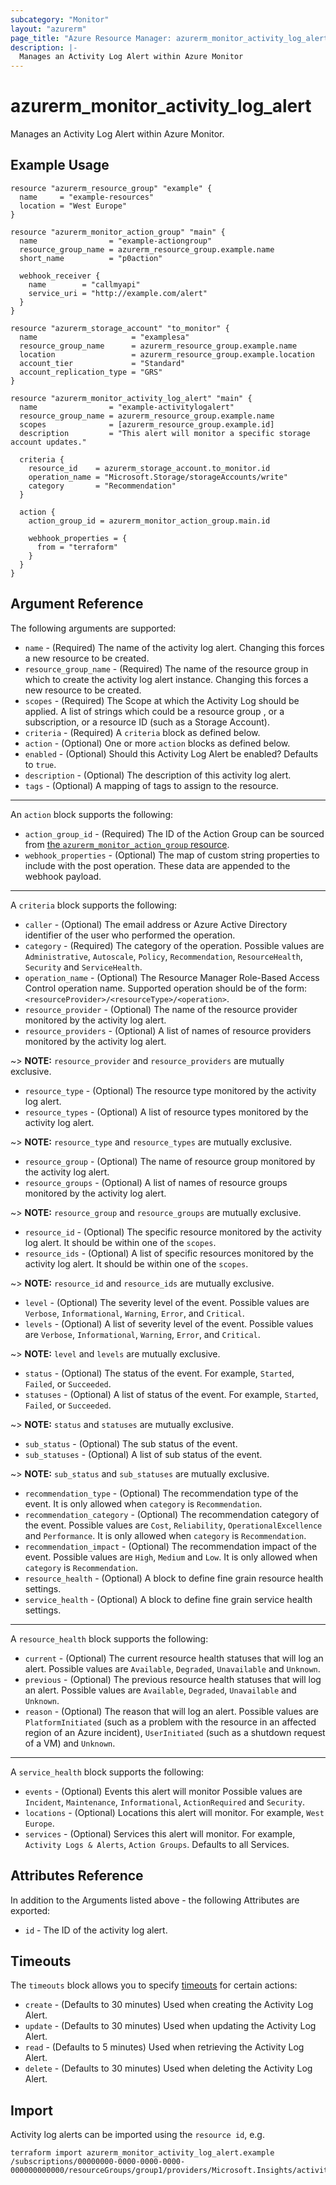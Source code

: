 ```yaml
---
subcategory: "Monitor"
layout: "azurerm"
page_title: "Azure Resource Manager: azurerm_monitor_activity_log_alert"
description: |-
  Manages an Activity Log Alert within Azure Monitor
---
```


# azurerm_monitor_activity_log_alert

Manages an Activity Log Alert within Azure Monitor.

## Example Usage

```hcl
resource "azurerm_resource_group" "example" {
  name     = "example-resources"
  location = "West Europe"
}

resource "azurerm_monitor_action_group" "main" {
  name                = "example-actiongroup"
  resource_group_name = azurerm_resource_group.example.name
  short_name          = "p0action"

  webhook_receiver {
    name        = "callmyapi"
    service_uri = "http://example.com/alert"
  }
}

resource "azurerm_storage_account" "to_monitor" {
  name                     = "examplesa"
  resource_group_name      = azurerm_resource_group.example.name
  location                 = azurerm_resource_group.example.location
  account_tier             = "Standard"
  account_replication_type = "GRS"
}

resource "azurerm_monitor_activity_log_alert" "main" {
  name                = "example-activitylogalert"
  resource_group_name = azurerm_resource_group.example.name
  scopes              = [azurerm_resource_group.example.id]
  description         = "This alert will monitor a specific storage account updates."

  criteria {
    resource_id    = azurerm_storage_account.to_monitor.id
    operation_name = "Microsoft.Storage/storageAccounts/write"
    category       = "Recommendation"
  }

  action {
    action_group_id = azurerm_monitor_action_group.main.id

    webhook_properties = {
      from = "terraform"
    }
  }
}
```

## Argument Reference

The following arguments are supported:

* `name` - (Required) The name of the activity log alert. Changing this forces a new resource to be created.
* `resource_group_name` - (Required) The name of the resource group in which to create the activity log alert instance. Changing this forces a new resource to be created.
* `scopes` - (Required) The Scope at which the Activity Log should be applied. A list of strings which could be a resource group , or a subscription, or a resource ID (such as a Storage Account).
* `criteria` - (Required) A `criteria` block as defined below.
* `action` - (Optional) One or more `action` blocks as defined below.
* `enabled` - (Optional) Should this Activity Log Alert be enabled? Defaults to `true`.
* `description` - (Optional) The description of this activity log alert.
* `tags` - (Optional) A mapping of tags to assign to the resource.

---

An `action` block supports the following:

* `action_group_id` - (Required) The ID of the Action Group can be sourced from [the `azurerm_monitor_action_group` resource](./monitor_action_group.html).
* `webhook_properties` - (Optional) The map of custom string properties to include with the post operation. These data are appended to the webhook payload.

---

A `criteria` block supports the following:

* `caller` - (Optional) The email address or Azure Active Directory identifier of the user who performed the operation.
* `category` - (Required) The category of the operation. Possible values are `Administrative`, `Autoscale`, `Policy`, `Recommendation`, `ResourceHealth`, `Security` and `ServiceHealth`.
* `operation_name` - (Optional) The Resource Manager Role-Based Access Control operation name. Supported operation should be of the form: `<resourceProvider>/<resourceType>/<operation>`.
* `resource_provider` - (Optional) The name of the resource provider monitored by the activity log alert.
* `resource_providers` - (Optional) A list of names of resource providers monitored by the activity log alert.

~> **NOTE:** `resource_provider` and `resource_providers` are mutually exclusive.

* `resource_type` - (Optional) The resource type monitored by the activity log alert.
* `resource_types` - (Optional) A list of resource types monitored by the activity log alert.

~> **NOTE:** `resource_type` and `resource_types` are mutually exclusive.

* `resource_group` - (Optional) The name of resource group monitored by the activity log alert.
* `resource_groups` - (Optional) A list of names of resource groups monitored by the activity log alert.

~> **NOTE:** `resource_group` and `resource_groups` are mutually exclusive.

* `resource_id` - (Optional) The specific resource monitored by the activity log alert. It should be within one of the `scopes`.
* `resource_ids` - (Optional) A list of specific resources monitored by the activity log alert. It should be within one of the `scopes`.

~> **NOTE:** `resource_id` and `resource_ids` are mutually exclusive.

* `level` - (Optional) The severity level of the event. Possible values are `Verbose`, `Informational`, `Warning`, `Error`, and `Critical`.
* `levels` - (Optional) A list of severity level of the event. Possible values are `Verbose`, `Informational`, `Warning`, `Error`, and `Critical`.

~> **NOTE:** `level` and `levels` are mutually exclusive.

* `status` - (Optional) The status of the event. For example, `Started`, `Failed`, or `Succeeded`.
* `statuses` - (Optional) A list of status of the event. For example, `Started`, `Failed`, or `Succeeded`.

~> **NOTE:** `status` and `statuses` are mutually exclusive.

* `sub_status` - (Optional) The sub status of the event.
* `sub_statuses` - (Optional) A list of sub status of the event.

~> **NOTE:** `sub_status` and `sub_statuses` are mutually exclusive.
 
* `recommendation_type` - (Optional) The recommendation type of the event. It is only allowed when `category` is `Recommendation`.
* `recommendation_category` - (Optional) The recommendation category of the event. Possible values are `Cost`, `Reliability`, `OperationalExcellence` and `Performance`. It is only allowed when `category` is `Recommendation`.
* `recommendation_impact` - (Optional) The recommendation impact of the event. Possible values are `High`, `Medium` and `Low`. It is only allowed when `category` is `Recommendation`.
* `resource_health` - (Optional) A block to define fine grain resource health settings.
* `service_health` - (Optional) A block to define fine grain service health settings.

---

A `resource_health` block supports the following:

* `current` - (Optional) The current resource health statuses that will log an alert. Possible values are `Available`, `Degraded`, `Unavailable` and `Unknown`.
* `previous` - (Optional) The previous resource health statuses that will log an alert. Possible values are `Available`, `Degraded`, `Unavailable` and `Unknown`.
* `reason` - (Optional) The reason that will log an alert. Possible values are `PlatformInitiated` (such as a problem with the resource in an affected region of an Azure incident), `UserInitiated` (such as a shutdown request of a VM) and `Unknown`.

---

A `service_health` block supports the following:

* `events` - (Optional) Events this alert will monitor Possible values are `Incident`, `Maintenance`, `Informational`, `ActionRequired` and `Security`.
* `locations` - (Optional) Locations this alert will monitor. For example, `West Europe`.
* `services` - (Optional) Services this alert will monitor. For example, `Activity Logs & Alerts`, `Action Groups`. Defaults to all Services.

## Attributes Reference

In addition to the Arguments listed above - the following Attributes are exported:

* `id` - The ID of the activity log alert.

## Timeouts

The `timeouts` block allows you to specify [timeouts](https://www.terraform.io/language/resources/syntax#operation-timeouts) for certain actions:

* `create` - (Defaults to 30 minutes) Used when creating the Activity Log Alert.
* `update` - (Defaults to 30 minutes) Used when updating the Activity Log Alert.
* `read` - (Defaults to 5 minutes) Used when retrieving the Activity Log Alert.
* `delete` - (Defaults to 30 minutes) Used when deleting the Activity Log Alert.

## Import

Activity log alerts can be imported using the `resource id`, e.g.

```shell
terraform import azurerm_monitor_activity_log_alert.example /subscriptions/00000000-0000-0000-0000-000000000000/resourceGroups/group1/providers/Microsoft.Insights/activityLogAlerts/myalertname
```
